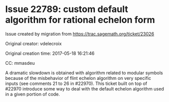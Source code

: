 # Issue 22789: custom default algorithm for rational echelon form

Issue created by migration from https://trac.sagemath.org/ticket/23026

Original creator: vdelecroix

Original creation time: 2017-05-18 16:21:46

CC:  mmasdeu

A dramatic slowdown is obtained with algorithm related to modular symbols because of the misbehavior of flint echelon algorithm on very specific inputs (see comments 21 to 26 in #22970). This ticket built on top of #22970 introduce some way to deal with the default echelon algorithm used in a given portion of code.

